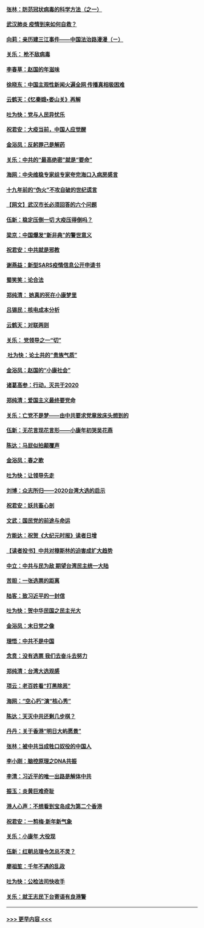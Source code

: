 #### [张林：防范冠状病毒的科学方法（之一）](../pages/nsc993/n11828618.md?t=01290931) 
#### [武汉肺炎 疫情到来如何自救？](../pages/nsc993/n11827632.md?t=01290931) 
#### [向莉：亲历建三江事件——中国法治路漫漫（ㄧ）](../pages/nsc993/n11827190.md?t=01290931) 
#### [关乐： 枪不敌病毒](../pages/nsc993/n11826746.md?t=01290931) 
#### [李春草：赵国的年滋味](../pages/nsc993/n11826321.md?t=01290931) 
#### [徐晓东：中国主观性新闻火遍全网 传播真相极困难](../pages/nsc993/n11826508.md?t=01290931) 
#### [云鹤天：《忆秦娥▪娄山关》再解](../pages/nsc993/n11824682.md?t=01290931) 
#### [吐为快：党与人民异忧乐](../pages/nsc993/n11824660.md?t=01290931) 
#### [祝君安：大疫当前，中国人应觉醒](../pages/nsc993/n11821946.md?t=01290931) 
#### [金浴凤：反躬罪己是解药](../pages/nsc993/n11820280.md?t=01290931) 
#### [关乐：中共的“最高绝密”就是“要命”](../pages/nsc993/n11816946.md?t=01290931) 
#### [海网：中央维稳专家组专家夸完海口入病房感言](../pages/nsc993/n11815138.md?t=01290931) 
#### [十九年前的“伪火”不攻自破的世纪谎言](../pages/nsc993/n11813238.md?t=01290931) 
#### [【网文】武汉市长必须回答的六个问题](../pages/nsc993/n11813848.md?t=01290931) 
#### [伍新：稳定压倒一切 大疫压得倒吗？](../pages/nsc993/n11812634.md?t=01290931) 
#### [梁京：中国爆发“新非典”的警世意义](../pages/nsc993/n11812554.md?t=01290931) 
#### [祝君安：中共就是邪教](../pages/nsc993/n11812431.md?t=01290931) 
#### [谢燕益：新型SARS疫情信息公开申请书](../pages/nsc993/n11808840.md?t=01290931) 
#### [蜀笑笑：论合法](../pages/nsc993/n11808064.md?t=01290931) 
#### [郑纯清： 她真的死在小康梦里](../pages/nsc993/n11806623.md?t=01290931) 
#### [吕锡民：核电成本分析](../pages/nsc993/n11806284.md?t=01290931) 
#### [云鹤天：对联两则](../pages/nsc993/n11805957.md?t=01290931) 
#### [关乐： 党领导之一“切”](../pages/nsc993/n11804505.md?t=01290931) 
#### [ 吐为快：论土共的“贵族气质”](../pages/nsc993/n11804490.md?t=01290931) 
#### [金浴凤：赵国的“小康社会”](../pages/nsc993/n11804452.md?t=01290931) 
#### [诸葛高参：行动，灭共于2020](../pages/nsc993/n11804120.md?t=01290931) 
#### [郑纯清：爱国主义最终要党命](../pages/nsc993/n11802197.md?t=01290931) 
#### [关乐：亡党不是梦——由中共要求党章放床头想到的](../pages/nsc993/n11802156.md?t=01290931) 
#### [伍新：无花言现花言形——小康年初哭吴花燕](../pages/nsc993/n11800044.md?t=01290931) 
#### [陈达：马屁似拍颠覆声](../pages/nsc993/n11800010.md?t=01290931) 
#### [金浴凤：春之歌](../pages/nsc993/n11797687.md?t=01290931) 
#### [吐为快：让领导先走](../pages/nsc993/n11797512.md?t=01290931) 
#### [刘博：众志所归——2020台湾大选的启示](../pages/nsc993/n11796878.md?t=01290931) 
#### [祝君安：妖共畜心剖](../pages/nsc993/n11794273.md?t=01290931) 
#### [文武：国民党的前途与命运](../pages/nsc993/n11794198.md?t=01290931) 
#### [方能达：祝贺《大纪元时报》读者日增](../pages/nsc993/n11793807.md?t=01290931) 
#### [【读者投书】中共对穆斯林的迫害成扩大趋势](../pages/nsc993/n11791371.md?t=01290931) 
#### [中立：中共与民为敌 期望台湾民主统一大陆](../pages/nsc993/n11790392.md?t=01290931) 
#### [苦胆：一张选票的距离](../pages/nsc993/n11788914.md?t=01290931) 
#### [陆客：致习近平的一封信](../pages/nsc993/n11788867.md?t=01290931) 
#### [吐为快：贺中华民国之民主光大](../pages/nsc993/n11788618.md?t=01290931) 
#### [金浴凤：末日党之像](../pages/nsc993/n11787475.md?t=01290931) 
#### [理悟：中共不是中国](../pages/nsc993/n11787463.md?t=01290931) 
#### [念贲：没有选票  我们去奋斗去努力](../pages/nsc993/n11787398.md?t=01290931) 
#### [郑纯清：台湾大选观感](../pages/nsc993/n11786210.md?t=01290931) 
#### [项云：老百姓看“打黑除恶”](../pages/nsc993/n11785398.md?t=01290931) 
#### [海网：“空心朽”演“核心秀”](../pages/nsc993/n11783874.md?t=01290931) 
#### [陈达：天灭中共还剩几步棋？](../pages/nsc993/n11783719.md?t=01290931) 
#### [丹丹：关于香港“明日大屿愿景”](../pages/nsc993/n11783273.md?t=01290931) 
#### [张林：被中共当成牲口奴役的中国人](../pages/nsc993/n11782397.md?t=01290931) 
#### [李小刚：脑控原理之DNA共振](../pages/nsc993/n11780962.md?t=01290931) 
#### [李清：习近平的唯一出路是解体中共](../pages/nsc993/n11780866.md?t=01290931) 
#### [振玉：炎黄巨难奇耻](../pages/nsc993/n11779632.md?t=01290931) 
#### [港人心声：不想看到宝岛成为第二个香港](../pages/nsc993/n11778817.md?t=01290931) 
#### [祝君安：一剪梅‧新年新气象](../pages/nsc993/n11776340.md?t=01290931) 
#### [关乐：小康年 大役现](../pages/nsc993/n11774213.md?t=01290931) 
#### [伍新：红朝总理令怎总不灵？](../pages/nsc993/n11770813.md?t=01290931) 
#### [廖祖笙：千年不遇的乱政](../pages/nsc993/n11770373.md?t=01290931) 
#### [吐为快：公检法司快收手](../pages/nsc993/n11770359.md?t=01290931) 
#### [关乐：就王志民下台寄语有良港警](../pages/nsc993/n11769903.md?t=01290931) 

----
#### [ >>> 更早内容 <<< ](../indexes/nsc993-earlier.md)
